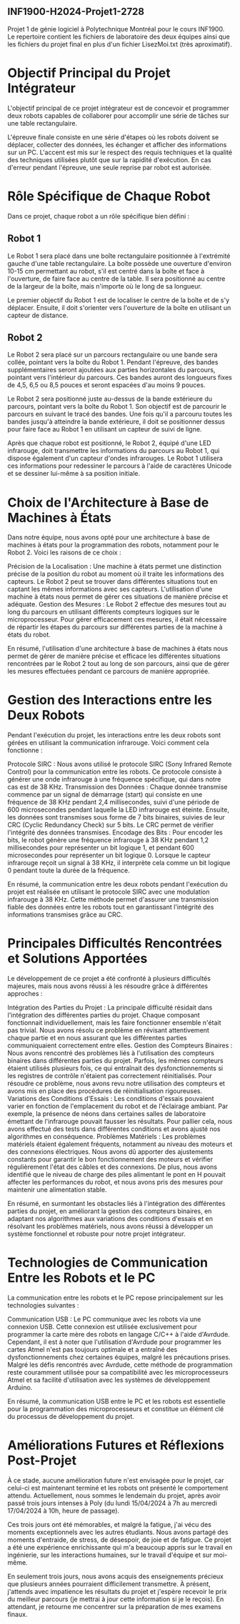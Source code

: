 ## INF1900-H2024-Projet1-2728
Projet 1 de génie logiciel à Polytechnique Montréal pour le cours INF1900. Le repertoire contient les fichiers de laboratoire des deux équipes ainsi que les fichiers du projet final en plus d'un fichier LisezMoi.txt (très aproximatif).

# Objectif Principal du Projet Intégrateur
L'objectif principal de ce projet intégrateur est de concevoir et programmer deux robots capables de collaborer pour accomplir une série de tâches sur une table rectangulaire.

L'épreuve finale consiste en une série d'étapes où les robots doivent se déplacer, collecter des données, les échanger et afficher des informations sur un PC. L'accent est mis sur le respect des requis techniques et la qualité des techniques utilisées plutôt que sur la rapidité d'exécution. En cas d'erreur pendant l'épreuve, une seule reprise par robot est autorisée.


# Rôle Spécifique de Chaque Robot
Dans ce projet, chaque robot a un rôle spécifique bien défini :

## Robot 1
Le Robot 1 sera placé dans une boîte rectangulaire positionnée à l'extrémité gauche d'une table rectangulaire. La boîte possède une ouverture d'environ 10-15 cm permettant au robot, s'il est centré dans la boîte et face à l'ouverture, de faire face au centre de la table. Il sera positionné au centre de la largeur de la boîte, mais n'importe où le long de sa longueur.

Le premier objectif du Robot 1 est de localiser le centre de la boîte et de s'y déplacer. Ensuite, il doit s'orienter vers l'ouverture de la boîte en utilisant un capteur de distance.

## Robot 2
Le Robot 2 sera placé sur un parcours rectangulaire ou une bande sera collée, pointant vers la boîte du Robot 1. Pendant l'épreuve, des bandes supplémentaires seront ajoutées aux parties horizontales du parcours, pointant vers l'intérieur du parcours. Ces bandes auront des longueurs fixes de 4,5, 6,5 ou 8,5 pouces et seront espacées d'au moins 9 pouces.

Le Robot 2 sera positionné juste au-dessus de la bande extérieure du parcours, pointant vers la boîte du Robot 1. Son objectif est de parcourir le parcours en suivant le tracé des bandes. Une fois qu'il a parcouru toutes les bandes jusqu'à atteindre la bande extérieure, il doit se positionner dessus pour faire face au Robot 1 en utilisant un capteur de suivi de ligne.

Après que chaque robot est positionné, le Robot 2, équipé d'une LED infrarouge, doit transmettre les informations du parcours au Robot 1, qui dispose également d'un capteur d'ondes infrarouges. Le Robot 1 utilisera ces informations pour redessiner le parcours à l'aide de caractères Unicode et se dessiner lui-même à sa position initiale.


# Choix de l'Architecture à Base de Machines à États
Dans notre équipe, nous avons opté pour une architecture à base de machines à états pour la programmation des robots, notamment pour le Robot 2. Voici les raisons de ce choix :

  Précision de la Localisation : Une machine à états permet une distinction précise de la position du robot au moment où il traite les informations des capteurs. Le Robot 2 peut se trouver dans différentes situations tout en captant les mêmes informations avec ses capteurs. L'utilisation d'une machine à états nous permet de gérer ces situations de manière précise et adéquate.
  Gestion des Mesures : Le Robot 2 effectue des mesures tout au long du parcours en utilisant différents compteurs logiques sur le microprocesseur. Pour gérer efficacement ces mesures, il était nécessaire de répartir les étapes du parcours sur différentes parties de la machine à états du robot.

En résumé, l'utilisation d'une architecture à base de machines à états nous permet de gérer de manière précise et efficace les différentes situations rencontrées par le Robot 2 tout au long de son parcours, ainsi que de gérer les mesures effectuées pendant ce parcours de manière appropriée.


# Gestion des Interactions entre les Deux Robots
Pendant l'exécution du projet, les interactions entre les deux robots sont gérées en utilisant la communication infrarouge. Voici comment cela fonctionne :

  Protocole SIRC : Nous avons utilisé le protocole SIRC (Sony Infrared Remote Control) pour la communication entre les robots. Ce protocole consiste à générer une onde infrarouge à une fréquence spécifique, qui dans notre cas est de 38 KHz.
  Transmission des Données : Chaque donnée transmise commence par un signal de démarrage (start) qui consiste en une fréquence de 38 KHz pendant 2,4 millisecondes, suivi d'une période de 600 microsecondes pendant laquelle la LED infrarouge est éteinte. Ensuite, les données sont transmises sous forme de 7 bits binaires, suivies de leur CRC (Cyclic Redundancy Check) sur 5 bits. Le CRC permet de vérifier l'intégrité des données transmises.
  Encodage des Bits : Pour encoder les bits, le robot génère une fréquence infrarouge à 38 KHz pendant 1,2 millisecondes pour représenter un bit logique 1, et pendant 600 microsecondes pour représenter un bit logique 0. Lorsque le capteur infrarouge reçoit un signal à 38 KHz, il interprète cela comme un bit logique 0 pendant toute la durée de la fréquence.

En résumé, la communication entre les deux robots pendant l'exécution du projet est réalisée en utilisant le protocole SIRC avec une modulation infrarouge à 38 KHz. Cette méthode permet d'assurer une transmission fiable des données entre les robots tout en garantissant l'intégrité des informations transmises grâce au CRC.



# Principales Difficultés Rencontrées et Solutions Apportées
Le développement de ce projet a été confronté à plusieurs difficultés majeures, mais nous avons réussi à les résoudre grâce à différentes approches :

  Intégration des Parties du Projet : La principale difficulté résidait dans l'intégration des différentes parties du projet. Chaque composant fonctionnait individuellement, mais les faire fonctionner ensemble n'était pas trivial. Nous avons résolu ce problème en révisant attentivement chaque partie et en nous assurant que les différentes parties communiquaient correctement entre elles.
  Gestion des Compteurs Binaires : Nous avons rencontré des problèmes liés à l'utilisation des compteurs binaires dans différentes parties du projet. Parfois, les mêmes compteurs étaient utilisés plusieurs fois, ce qui entraînait des dysfonctionnements si les registres de contrôle n'étaient pas correctement réinitialisés. Pour résoudre ce problème, nous avons revu notre utilisation des compteurs et avons mis en place des procédures de réinitialisation rigoureuses.
  Variations des Conditions d'Essais : Les conditions d'essais pouvaient varier en fonction de l'emplacement du robot et de l'éclairage ambiant. Par exemple, la présence de néons dans certaines salles de laboratoire émettant de l'infrarouge pouvait fausser les résultats. Pour pallier cela, nous avons effectué des tests dans différentes conditions et avons ajusté nos algorithmes en conséquence.
  Problèmes Matériels : Les problèmes matériels étaient également fréquents, notamment au niveau des moteurs et des connexions électriques. Nous avons dû apporter des ajustements constants pour garantir le bon fonctionnement des moteurs et vérifier régulièrement l'état des câbles et des connexions. De plus, nous avons identifié que le niveau de charge des piles alimentant le pont en H pouvait affecter les performances du robot, et nous avons pris des mesures pour maintenir une alimentation stable.

En résumé, en surmontant les obstacles liés à l'intégration des différentes parties du projet, en améliorant la gestion des compteurs binaires, en adaptant nos algorithmes aux variations des conditions d'essais et en résolvant les problèmes matériels, nous avons réussi à développer un système fonctionnel et robuste pour notre projet intégrateur.


# Technologies de Communication Entre les Robots et le PC
La communication entre les robots et le PC repose principalement sur les technologies suivantes :

  Communication USB : Le PC communique avec les robots via une connexion USB. Cette connexion est utilisée exclusivement pour programmer la carte mère des robots en langage C/C++ à l'aide d'Avrdude. Cependant, il est à noter que l'utilisation d'Avrdude pour programmer les cartes Atmel n'est pas toujours optimale et a entraîné des dysfonctionnements chez certaines équipes, malgré les précautions prises.
Malgré les défis rencontrés avec Avrdude, cette méthode de programmation reste couramment utilisée pour sa compatibilité avec les microprocesseurs Atmel et sa facilité d'utilisation avec les systèmes de développement Arduino.

En résumé, la communication USB entre le PC et les robots est essentielle pour la programmation des microprocesseurs et constitue un élément clé du processus de développement du projet.


# Améliorations Futures et Réflexions Post-Projet
À ce stade, aucune amélioration future n'est envisagée pour le projet, car celui-ci est maintenant terminé et les robots ont présenté le comportement attendu. Actuellement, nous sommes le lendemain du projet, après avoir passé trois jours intenses à Poly (du lundi 15/04/2024 à 7h au mercredi 17/04/2024 à 10h, heure de passage).

Ces trois jours ont été mémorables, et malgré la fatigue, j'ai vécu des moments exceptionnels avec les autres étudiants. Nous avons partagé des moments d'entraide, de stress, de désespoir, de joie et de fatigue. Ce projet a été une expérience enrichissante qui m'a beaucoup appris sur le travail en ingénierie, sur les interactions humaines, sur le travail d'équipe et sur moi-même.

En seulement trois jours, nous avons acquis des enseignements précieux que plusieurs années pourraient difficilement transmettre. À présent, j'attends avec impatience les résultats du projet et j'espère recevoir le prix du meilleur parcours (je mettrai à jour cette information si je le reçois). En attendant, je retourne me concentrer sur la préparation de mes examens finaux.
